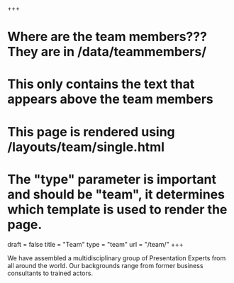 +++
# Where are the team members??? They are in /data/teammembers/
# This only contains the text that appears above the team members
# This page is rendered using /layouts/team/single.html
# The "type" parameter is important and should be "team", it determines which template is used to render the page.
draft	= false
title	= "Team"
type	= "team"
url		= "/team/"
+++

We have assembled a multidisciplinary group of Presentation Experts from all around the world. Our backgrounds range from former business consultants to trained actors.